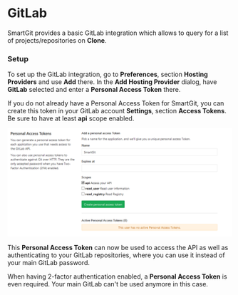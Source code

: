 # GitLab

SmartGit provides a basic GitLab integration which allows to query for a
list of projects/repositories on **Clone**.

### Setup

To set up the GitLab integration, go to **Preferences**, section
**Hosting Providers** and use **Add** there. In the **Add Hosting
Provider** dialog, have **GitLab** selected and enter a **Personal
Access Token** there.

If you do not already have a Personal Access Token for SmartGit, you can
create this token in your GitLab account **Settings**, section **Access
Tokens**. Be sure to have at least **api** scope enabled.

![](attachments/24871022/24871023.png)

This **Personal Access Token** can now be used to access the API as well
as authenticating to your GitLab repositories, where you can use it
instead of your main GitLab password.



When having 2-factor authentication enabled, a **Personal Access Token**
is even required. Your main GitLab can't be used anymore in this case.




